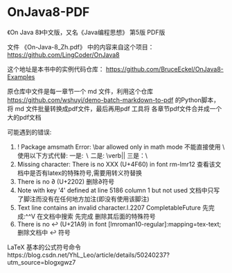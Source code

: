 # OnJava8-PDF
《On Java 8》中文版，又名《Java编程思想》 第5版 PDF版

文件 《On-Java-8_Zh.pdf》 中的内容来自这个项目：
https://github.com/LingCoder/OnJava8

这个地址是本书中的实例代码仓库：
https://github.com/BruceEckel/OnJava8-Examples

原仓库中文件是每一章节一个 md 文件，利用这个仓库 https://github.com/wshuyi/demo-batch-markdown-to-pdf 的Python脚本，将 md 文件批量转换成pdf文件，最后再用pdf 工具将 各章节pdf文件合并成一个大的pdf文档

可能遇到的错误:
  1. ! Package amsmath Error: \bar allowed only in math mode
    不能直接使用 \ 使用以下方式代替:
    一是: $\backslash$
    二是: \verb|\|
    三是：$\setminus$
  2. Missing character: There is no XXX (U+4F60) in font rm-lmr12
    查看该文档中是否有latex的特殊符号,需要用转义符替换
  3. There is no ∂ (U+2202)
    删除∂符号
  4. Note with key '4' defined at line 5186 column 1 but not used
    文档中只写了脚注而没有在任何地方加注(即没有使用该脚注)
  5. Text line contains an invalid character.l.2207 CompletableFuture 先完成:^^V
    在文档中搜索 先完成 删除其后面的特殊符号
  6. There is no ↩ (U+21A9) in font [lmroman10-regular]:mapping=tex-text;
    删除文档中 ↩ 符号
    
    
  LaTeX 基本的公式符号命令https://blog.csdn.net/YhL_Leo/article/details/50240237?utm_source=blogxgwz7
  
  
  
